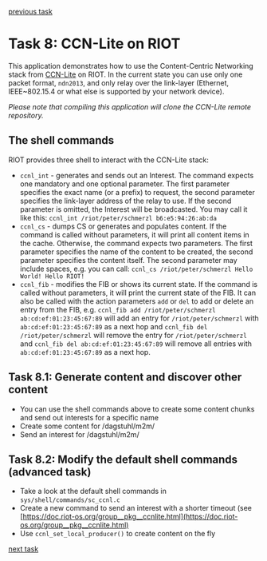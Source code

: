 [previous task](../task-07)
# Task 8: CCN-Lite on RIOT

This application demonstrates how to use the Content-Centric Networking stack
from [CCN-Lite](http://www.ccn-lite.net/) on RIOT. In the current state you can
use only one packet format, `ndn2013`, and only relay over the link-layer
(Ethernet, IEEE~802.15.4 or what else is supported by your network device).

*Please note that compiling this application will clone the CCN-Lite remote repository.*

## The shell commands

RIOT provides three shell to interact with the CCN-Lite stack:
* `ccnl_int`  - generates and sends out an Interest. The command expects one
                mandatory and one optional parameter. The first parameter
                specifies the exact name (or a prefix) to request, the second
                parameter specifies the link-layer address of the relay to use.
                If the second parameter is omitted, the Interest will be
                broadcasted. You may call it like this:
                `ccnl_int /riot/peter/schmerzl b6:e5:94:26:ab:da`
* `ccnl_cs`   - dumps CS or generates and populates content. If the command is
                called without parameters, it will print all content items in
                the cache. Otherwise, the command expects two parameters. The
                first parameter specifies the name of the content to be created,
                the second parameter specifies the content itself. The second
                parameter may include spaces, e.g. you can call:
               `ccnl_cs /riot/peter/schmerzl Hello World! Hello RIOT!`
* `ccnl_fib`  - modifies the FIB or shows its current state. If the command is
                called without parameters, it will print the current state of
                the FIB. It can also be called with the action parameters `add`
                or `del` to add or delete an entry from the FIB, e.g.
                `ccnl_fib add /riot/peter/schmerzl ab:cd:ef:01:23:45:67:89`
                will add an entry for `/riot/peter/schmerzl` with
                `ab:cd:ef:01:23:45:67:89` as a next hop and
                `ccnl_fib del /riot/peter/schmerzl`
                will remove the entry for `/riot/peter/schmerzl` and
                `ccnl_fib del ab:cd:ef:01:23:45:67:89`
                will remove all entries with `ab:cd:ef:01:23:45:67:89` as a
                next hop.

## Task 8.1: Generate content and discover other content

* You can use the shell commands above to create some content chunks and send
  out interests for a specific name
* Create some content for /dagstuhl/m2m/<youraccountname>
* Send an interest for /dagstuhl/m2m/<otheraccountname>

## Task 8.2: Modify the default shell commands (advanced task)

* Take a look at the default shell commands in `sys/shell/commands/sc_ccnl.c`
* Create a new command to send an interest with a shorter timeout
(see [https://doc.riot-os.org/group__pkg__ccnlite.html](https://doc.riot-os.org/group__pkg__ccnlite.html)
* Use `ccnl_set_local_producer()` to create content on the fly

[next task](../task-09)
